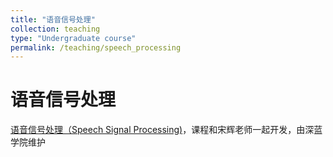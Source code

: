 ```yaml
---
title: "语音信号处理"
collection: teaching
type: "Undergraduate course"
permalink: /teaching/speech_processing
---
```


语音信号处理
======
[语音信号处理（Speech Signal Processing)](https://www.shenlanxueyuan.com/course/503)，课程和宋辉老师一起开发，由深蓝学院维护
